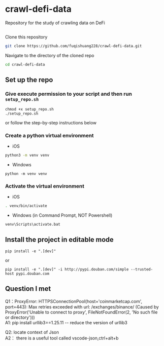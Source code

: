 # crawl-defi-data
Repository for the study of crawling data on DeFi

## 
Clone this repository

```bash
git clone https://github.com/fuqishuang228/crawl-defi-data.git
```

Navigate to the directory of the cloned repo

```bash
cd crawl-defi-data
```

## Set up the repo

### Give execute permission to your script and then run `setup_repo.sh`

```
chmod +x setup_repo.sh
./setup_repo.sh
```

or follow the step-by-step instructions below

### Create a python virtual environment

- iOS

```zsh
python3 -m venv venv
```

- Windows

```
python -m venv venv
```

### Activate the virtual environment

- iOS

```zsh
. venv/bin/activate
```

- Windows (in Command Prompt, NOT Powershell)

```zsh
venv\Scripts\activate.bat
```

## Install the project in editable mode

```
pip install -e ".[dev]"
```
or 

```
pip install -e ".[dev]" -i http://pypi.douban.com/simple --trusted-host pypi.douban.com
```
## Question I met
Q1：ProxyError: HTTPSConnectionPool(host='coinmarketcap.com', port=443): Max retries exceeded with url: /exchanges/binance/ (Caused by ProxyError('Unable to connect to proxy', FileNotFoundError(2, 'No such file or directory')))\
A1: pip install urllib3==1.25.11 -- reduce the version of urllib3

Q2: locate context of Json\
A2： there is a useful tool called vscode-json,ctrl+alt+b